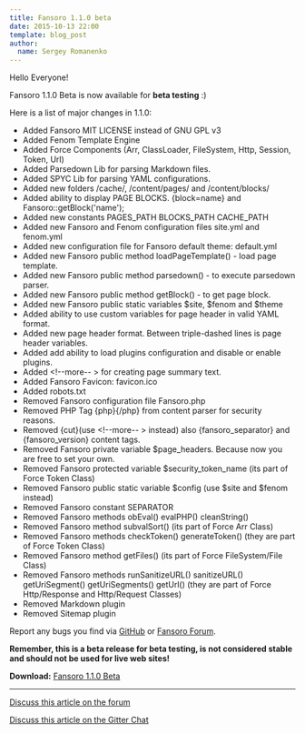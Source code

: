 ```yaml
---
title: Fansoro 1.1.0 beta
date: 2015-10-13 22:00
template: blog_post
author:
  name: Sergey Romanenko
---
```


Hello Everyone!  

Fansoro 1.1.0 Beta is now available for **beta testing** :)  

Here is a list of major changes in 1.1.0:  

* Added Fansoro MIT LICENSE instead of GNU GPL v3
* Added Fenom Template Engine
* Added Force Components (Arr, ClassLoader, FileSystem, Http, Session, Token, Url)
* Added Parsedown Lib for parsing Markdown files.
* Added SPYC Lib for parsing YAML configurations.
* Added new folders /cache/, /content/pages/ and /content/blocks/
* Added ability to display PAGE BLOCKS. {block=name} and Fansoro::getBlock('name');
* Added new constants PAGES_PATH BLOCKS_PATH CACHE_PATH
* Added new Fansoro and Fenom configuration files site.yml and fenom.yml
* Added new configuration file for Fansoro default theme: default.yml
* Added new Fansoro public method loadPageTemplate() - load page template.
* Added new Fansoro public method parsedown() - to execute parsedown parser.
* Added new Fansoro public method getBlock() - to get page block.
* Added new Fansoro public static variables $site, $fenom and $theme
* Added ability to use custom variables for page header in valid YAML format.
* Added new page header format. Between triple-dashed lines is page header variables.
* Added add ability to load plugins configuration and disable or enable plugins.
* Added <!--more-- > for creating page summary text.
* Added Fansoro Favicon: favicon.ico
* Added robots.txt
* Removed Fansoro configuration file Fansoro.php
* Removed PHP Tag {php}{/php} from content parser for security reasons.
* Removed {cut}(use <!--more-- > instead) also {fansoro_separator} and {fansoro_version} content tags.
* Removed Fansoro private variable $page_headers. Because now you are free to set your own.
* Removed Fansoro protected variable $security_token_name (its part of Force Token Class)
* Removed Fansoro public static variable $config (use $site and $fenom instead)
* Removed Fansoro constant SEPARATOR
* Removed Fansoro methods obEval() evalPHP() cleanString()
* Removed Fansoro method subvalSort() (its part of Force Arr Class)
* Removed Fansoro methods checkToken() generateToken() (they are part of Force Token Class)
* Removed Fansoro method getFiles() (its part of Force FileSystem/File Class)
* Removed Fansoro methods runSanitizeURL() sanitizeURL() getUriSegment() getUriSegments() getUrl() (they are part of Force Http/Response and Http/Request Classes)
* Removed Markdown plugin
* Removed Sitemap plugin

Report any bugs you find via [GitHub](https://github.com/fansoro-cms/fansoro/issues) or [Fansoro Forum](http://forum.fansoro.org).  

**Remember, this is a beta release for beta testing, is not considered stable and should not be used for live web sites!**  

**Download:** [Fansoro 1.1.0 Beta](http://fansoro.org/public/fansoro/fansoro-1.1.0.beta.zip)  

<hr>    

[<i class="fa fa-comments"></i> Discuss this article on the forum](http://forum.fansoro.org/discussion/31/fansoro-1-1-0-beta)

[<i class="fa fa-comments"></i> Discuss this article on the Gitter Chat](https://gitter.im/fansoro-cms/fansoro)  
